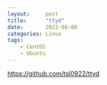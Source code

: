 ```yaml
---
layout:     post
title:      "ttyd"
date:       2022-08-08
categories: Linux
tags:
    - CentOS
    - Ubuntu
---
```


https://github.com/tsl0922/ttyd
